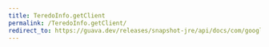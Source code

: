 ```yaml
---
title: TeredoInfo.getClient
permalink: /TeredoInfo.getClient/
redirect_to: https://guava.dev/releases/snapshot-jre/api/docs/com/google/common/net/InetAddresses.TeredoInfo.html#getClient--
---
```

